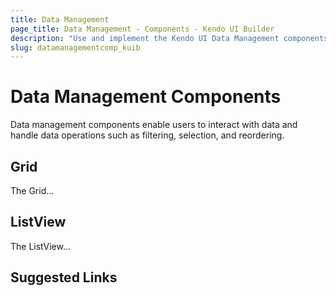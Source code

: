 ```yaml
---
title: Data Management
page_title: Data Management - Components - Kendo UI Builder
description: "Use and implement the Kendo UI Data Management components when working with the Kendo UI Builder tool for creating and managing Angular and AngularJS-based web applications."
slug: datamanagementcomp_kuib
---
```


# Data Management Components

Data management components enable users to interact with data and handle data operations such as filtering, selection, and reordering.

## Grid

The Grid...

<!-- screen -->

## ListView

The ListView...

<!-- screen -->

## Suggested Links
